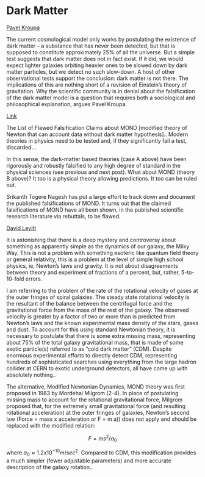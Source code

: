 # Dark Matter

[Pavel Kroupa](https://iai.tv/articles/dark-matter-doesnt-exist-auid-2180?_auid=2020)

The current cosmological model only works by postulating the existence
of dark matter – a substance that has never been detected, but that is
supposed to constitute approximately 25% of all the universe. But a
simple test suggests that dark matter does not in fact exist. If it
did, we would expect lighter galaxies orbiting heavier ones to be
slowed down by dark matter particles, but we detect no such
slow-down. A host of other observational tests support the conclusion:
dark matter is not there. The implications of this are nothing short
of a revision of Einstein’s theory of gravitation. Why the scientific
community is in denial about the falsification of the dark matter
model is a question that requires both a sociological and
philosophical explanation, argues Pavel Kroupa.

[Link](https://darkmattercrisis.wordpress.com/2022/06/18/70-the-list-of-flawed-mond-rebuttals/)

The List of Flawed Falsification Claims about MOND [modified theory of
Newton that can account data without dark matter hypothesis].. Modern
theories in physics need to be tested and, if they significantly fail
a test, discarded...

In this sense, the dark-matter based theories (case A above) have been
rigorously and robustly falsified to any high degree of standard in
the physical sciences (see previous and next post). What about MOND
(theory B above)? It too is a physical theory allowing predictions. It
too can be ruled out.

Srikanth Togere Nagesh has put a large effort to track down and
document the published falsifications of MOND. It turns out that the
claimed falsifications of MOND have all been shown, in the published
scientific research literature via rebuttals, to be flawed.

[David Levitt](https://darkmattercrisis.files.wordpress.com/2022/04/mond_for_dummies-27.04.2022.pdf)

It is astonishing that there is a deep mystery and controversy about
something as apparently simple as the dynamics of our galaxy, the
Milky Way. This is not a problem with something esoteric like quantum
field theory or general relativity, this is a problem at the level of
simple high school physics, ie, Newton’s laws and gravity. It is not
about disagreements between theory and experiment of fractions of a
percent, but, rather, 5-to-10-fold errors.

I am referring to the problem of the rate of the rotational velocity
of gases at the outer fringes of spiral galaxies.  The steady state
rotational velocity is the resultant of the balance between the
centrifugal force and the gravitational force from the mass of the
rest of the galaxy. The observed velocity is greater by a factor of
two or more than is predicted from Newton’s laws and the known
experimental mass density of the stars, gases and dust. To account for
this using standard Newtonian theory, it is necessary to postulate
that there is some extra missing mass, representing about 75% of the
total galaxy gravitational mass, that is made of some exotic
particle(s) referred to as “cold dark matter” (CDM). Despite enormous
experimental efforts to directly detect CDM, representing hundreds of
sophisticated searches using everything from the large hadron collider
at CERN to exotic underground detectors, all have come up with
absolutely nothing..

The alternative, Modified Newtonian Dynamics, MOND theory was first
proposed in 1983 by Mordehai Milgrom (2-4). In place of postulating
missing mass to account for the rotational gravitational force,
Milgrom proposed that, for the extremely small gravitational force
(and resulting rotational acceleration) at the outer fringes of
galaxies, Newton’s second law (Force = mass x acceleration or F = m
a)) does not apply and should be replaced with the modified relation:

$$
F = m s^2 / a_0
$$

where $a_0 \approx 1.2 x 10^{-10} m/sec^2$. Compared to CDM, this
modification provides a much simpler (fewer adjustable parameters) and
more accurate description of the galaxy rotation.. 


